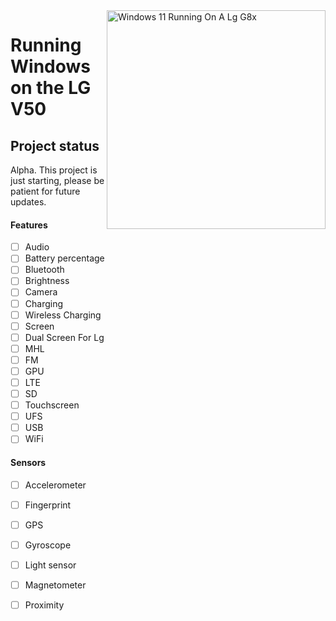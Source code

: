 <img align="right" src="https://github.com/Icesito68/Port-Windows-11-Lg-G8x/blob/Lg-V50/flashlmdd.png" width="350" alt="Windows 11 Running On A Lg G8x">


# Running Windows on the LG V50

## Project status

Alpha. This project is just starting, please be patient for future updates.

#### Features

- [ ] Audio
- [ ] Battery percentage
- [ ] Bluetooth
- [ ] Brightness
- [ ] Camera
- [ ] Charging 
- [ ] Wireless Charging 
- [ ] Screen
- [ ] Dual Screen For Lg
- [ ] MHL
- [ ] FM
- [ ] GPU
- [ ] LTE 
- [ ] SD
- [ ] Touchscreen
- [ ] UFS
- [ ] USB 
- [ ] WiFi

#### Sensors
- [ ] Accelerometer
- [ ] Fingerprint
- [ ] GPS
- [ ] Gyroscope
- [ ] Light sensor
- [ ] Magnetometer
- [ ] Proximity

